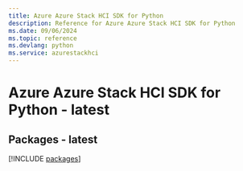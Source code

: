 ```yaml
---
title: Azure Azure Stack HCI SDK for Python
description: Reference for Azure Azure Stack HCI SDK for Python
ms.date: 09/06/2024
ms.topic: reference
ms.devlang: python
ms.service: azurestackhci
---
```

# Azure Azure Stack HCI SDK for Python - latest
## Packages - latest
[!INCLUDE [packages](azure-stack-hci-index.md)]